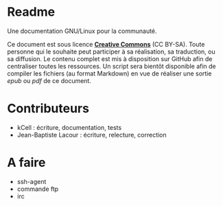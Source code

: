
# Readme

Une documentation GNU/Linux pour la communauté.

Ce document est sous licence [**Creative Commons**](http://creativecommons.org/licenses/by-sa/4.0/ "CC BY-SA") (CC BY-SA). Toute personne qui le souhaite peut participer à sa réalisation, sa traduction, ou sa diffusion. Le contenu complet est mis à disposition sur GitHub afin de centraliser toutes les ressources. Un script sera bientôt disponible afin de compiler les fichiers (au format Markdown) en vue de réaliser une sortie *epub* ou *pdf* de ce document.

# Contributeurs

- kCell					: écriture, documentation, tests
- Jean-Baptiste Lacour	: écriture, relecture, correction

# A faire

- ssh-agent
- commande ftp
- irc
